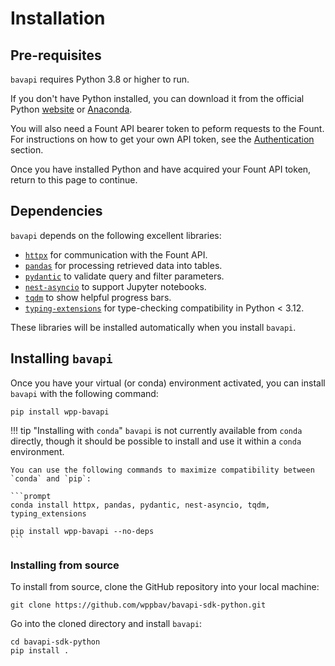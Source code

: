 # Installation

## Pre-requisites

`bavapi` requires Python 3.8 or higher to run.

If you don't have Python installed, you can download it from the official Python [website](https://www.python.org/downloads/) or [Anaconda](https://www.anaconda.com/).

You will also need a Fount API bearer token to peform requests to the Fount. For instructions on how to get your own API token, see the [Authentication](authentication.md) section.

Once you have installed Python and have acquired your Fount API token, return to this page to continue.

## Dependencies

`bavapi` depends on the following excellent libraries:

- [`httpx`](https://www.python-httpx.org/) for communication with the Fount API.
- [`pandas`](https://pandas.pydata.org/docs/index.html) for processing retrieved data into tables.
- [`pydantic`](https://docs.pydantic.dev/latest/) to validate query and filter parameters.
- [`nest-asyncio`](https://github.com/erdewit/nest_asyncio) to support Jupyter notebooks.
- [`tqdm`](https://tqdm.github.io/) to show helpful progress bars.
- [`typing-extensions`](https://typing-extensions.readthedocs.io/en/latest/) for type-checking compatibility in Python < 3.12.

These libraries will be installed automatically when you install `bavapi`.

## Installing `bavapi`

Once you have your virtual (or conda) environment activated, you can install `bavapi` with the following command:

```prompt
pip install wpp-bavapi
```

!!! tip "Installing with `conda`"
    `bavapi` is not currently available from `conda` directly, though it should be possible to install and use it within a `conda` environment.

    You can use the following commands to maximize compatibility between `conda` and `pip`:

    ```prompt
    conda install httpx, pandas, pydantic, nest-asyncio, tqdm, typing_extensions

    pip install wpp-bavapi --no-deps
    ```

### Installing from source

To install from source, clone the GitHub repository into your local machine:

```prompt
git clone https://github.com/wppbav/bavapi-sdk-python.git
```

Go into the cloned directory and install `bavapi`:

```prompt
cd bavapi-sdk-python
pip install .
```
